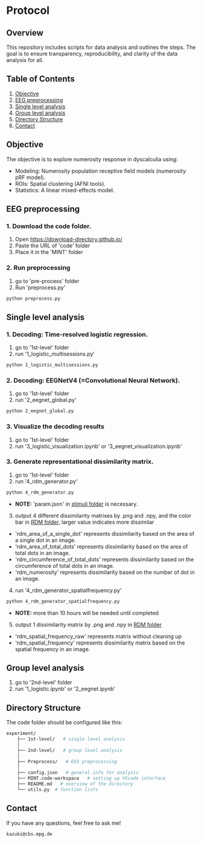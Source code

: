 # Protocol

## Overview

This repository includes scripts for data analysis and outlines the steps. The goal is to ensure transparency, reproducibility, and clarity of the data analysis for all.

## Table of Contents

1. [Objective](#objective)
2. [EEG preprocessing](#EEG-preprocessing)
3. [Single level analysis](#Single-level-analysis)
4. [Group level analysis](#Group-level-analysis)
5. [Directory Structure](#directory-structure)
6. [Contact](#contact)


## Objective

The objective is to explore numerosity response in dyscalculia using:
- Modeling:   Numerosity population receptive field models (numerosity pRF model).
- ROIs:       Spatial clustering (AFNI tools).
- Statistics: A linear mixed-effects model.


## EEG preprocessing

### 1. Download the code folder. 
1. Open https://download-directory.github.io/
2. Paste the URL of 'code' folder
3. Place it in the 'MINT' folder

### 2. Run preprocessing

1. go to 'pre-process' folder
2. Run 'preprocess.py'
 ```bash
python preprocess.py
 ```


## Single level analysis
### 1. Decoding: Time-resolved logistic regression.
1. go to '1st-level' folder
2. run '1_logistic_multisessions.py'
 ```bash
python 1_logistic_multisessions.py
 ```

### 2. Decoding: EEGNetV4 (=Convolutional Neural Network).
1. go to '1st-level' folder
2. run '2_eegnet_global.py'
 ```bash
python 2_eegnet_global.py
 ```

### 3. Visualize the decoding results
1. go to '1st-level' folder
2. run '3_logistic_visualization.ipynb' or '3_eegnet_visualization.ipynb'


### 3. Generate representational dissimilarity matrix.
1. go to '1st-level' folder
2. run '4_rdm_generator.py'
 ```bash
python 4_rdm_generator.py
 ```
- **NOTE:** 'param.json' in [stimuli folder](../experiment/stimuli/visual) is necessary.
3. output 4 different dissimilarity matrixes by .png and .npy, and the color bar in [RDM folder](./1st-level/RDM), larger value indicates more dissimilar
-  'rdm_area_of_a_single_dot' represents dissimilarity based on the area of a single dot in an image.
-  'rdm_area_of_total_dots' represents dissimilarity based on the area of total dots in an image.
-  'rdm_circumference_of_total_dots' represents dissimilarity based on the circumference of total dots in an image.
-  'rdm_numerosity' represents dissimilarity based on the number of dot in an image.

4. run '4_rdm_generator_spatialfrequency.py' 
 ```bash
python 4_rdm_generator_spatialfrequency.py
 ```
- **NOTE:** more than 10 hours will be needed until completed
5. output 1 dissimilarity matrix by .png and .npy in [RDM folder](./1st-level/RDM)
-  'rdm_spatial_frequency_raw' represents matrix without cleaning up
-  'rdm_spatial_frequency' represents dissimilarity matrix based on the spatial frequency in an image.


## Group level analysis
1. go to '2nd-level' folder
2. run '1_logistic.ipynb' or '2_eegnet.ipynb'


## Directory Structure
The code folder should be configured like this:
```bash
experiment/
    ├── 1st-level/   # single level analysis
    │
    ├── 2nd-level/   # group level analysis 
    │
    ├── Preprocess/   # EEG preprocessing
    │
    ├── config.json   # general info for analysis
    ├── MINT.code-workspace   # setting up VScode interface
    ├── README.md   # overview of the directory
    └── utils.py  # function lists
```


## Contact
If you have any questions, feel free to ask me!
 ```bash
kazuki@cbs.mpg.de
 ```



